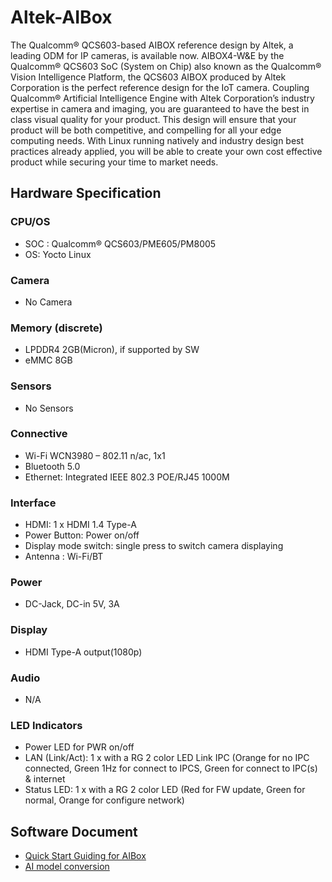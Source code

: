 # Altek-AIBox
The Qualcomm® QCS603-based AIBOX reference design by Altek, a leading ODM for IP cameras, is available now.
AIBOX4-W&E by the Qualcomm® QCS603 SoC (System on Chip) also known as the Qualcomm® Vision Intelligence Platform, the QCS603 AIBOX produced by Altek Corporation is the perfect reference design for the IoT camera.
Coupling Qualcomm® Artificial Intelligence Engine with Altek Corporation’s industry expertise in camera and imaging, you are guaranteed to have the best in class visual quality for your product. This design will ensure that your product will be both competitive, and compelling for all your edge computing needs.
With Linux running natively and industry design best practices already applied, you will be able to create your own cost effective product while securing your time to market needs.

## Hardware Specification
### CPU/OS
- SOC : Qualcomm® QCS603/PME605/PM8005 
- OS: Yocto Linux

### Camera
- No Camera

### Memory (discrete)
- LPDDR4 2GB(Micron), if supported by SW
- eMMC 8GB

### Sensors
- No Sensors

### Connective
- Wi-Fi WCN3980 – 802.11 n/ac, 1x1
- Bluetooth 5.0
- Ethernet: Integrated IEEE 802.3 POE/RJ45 1000M 

### Interface
- HDMI: 1 x HDMI 1.4 Type-A
- Power Button: Power on/off
- Display mode switch: single press to switch camera displaying 
- Antenna : Wi-Fi/BT

### Power
- DC-Jack, DC-in 5V, 3A 

### Display
- HDMI Type-A output(1080p) 

### Audio
- N/A

### LED Indicators
- Power LED for PWR on/off 
- LAN (Link/Act): 1 x with a RG 2 color LED Link IPC (Orange for no IPC connected, Green 1Hz for connect to IPCS, Green for connect to IPC(s) & internet
- Status LED: 1 x with a RG 2 color LED (Red for FW update, Green for normal, Orange for configure network)

## Software Document
- [Quick Start Guiding for AIBox](./aibox-linux-for-edge.md)
- [AI model conversion](./AI_Model_to_AIBox_via_Azure_cloud.md)
